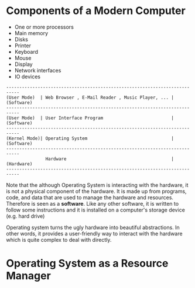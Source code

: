 # Components of a Modern Computer 

- One or more processors
- Main memory
- Disks
- Printer
- Keyboard
- Mouse
- Display
- Network interfaces
- IO devices

```
---------------------------------------------------------------------------
(User Mode)  | Web Browser , E-Mail Reader , Music Player, ... | (Software)
---------------------------------------------------------------------------
(User Mode)  | User Interface Program                          | (Software) 
---------------------------------------------------------------------------
(Kernel Mode)| Operating System                                | (Software)
---------------------------------------------------------------------------
               Hardware                                        | (Hardware) 
---------------------------------------------------------------------------
```

Note that the although Operating System is interacting with the hardware, it is not a physical component of the hardware. It is made up from programs, code, and data that are used to manage the hardware and resources. Therefore is seen as a **software**. Like any other software, it is written to follow some instructions and it is installed on a computer's storage device (e.g. hard drive)

Operating system turns the ugly hardware into beautiful abstractions. In other words, it provides a user-friendly way to interact with the hardware which is quite complex to deal with directly. 

# Operating System as a Resource Manager
